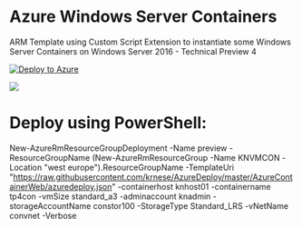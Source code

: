 # Azure Windows Server Containers 
ARM Template using Custom Script Extension to instantiate some Windows Server Containers on Windows Server 2016 - Technical Preview 4


[![Deploy to Azure](http://azuredeploy.net/deploybutton.png)](https://portal.azure.com/#create/Microsoft.Template/uri/https%3A%2F%2Fraw.githubusercontent.com%2Fkrnese%2Fazuredeploy%2Fmaster%2FAzureContainerWeb%2Fazuredeploy.json) 

<a href="http://armviz.io/#/?load=https://raw.githubusercontent.com/krnese/AzureDeploy/master/AzureContainerWeb/azuredeploy.json" target="_blank">
    <img src="http://armviz.io/visualizebutton.png"/>
</a>

# Deploy using PowerShell:


New-AzureRmResourceGroupDeployment -Name preview -ResourceGroupName (New-AzureRmResourceGroup -Name KNVMCON -Location "west europe").ResourceGroupName -TemplateUri "https://raw.githubusercontent.com/krnese/AzureDeploy/master/AzureContainerWeb/azuredeploy.json" -containerhost knhost01 -containername tp4con -vmSize standard_a3 -adminaccount knadmin -storageAccountName constor100 -StorageType Standard_LRS -vNetName convnet -Verbose
